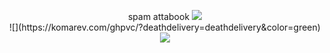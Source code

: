 <p align="center">
spam attabook
<image src="https://camo.githubusercontent.com/b451583960e637bc230ba3040151192d37b9c9cf48b728aecb4b5616fe47a1a0/68747470733a2f2f676966732e6372642e636f2f6173736574732f696d616765732f67616c6c65727932332f66373865303038322e6769663f763d6566343333613666">
  <br>
  ![](https://komarev.com/ghpvc/?deathdelivery=deathdelivery&color=green)
  <br>
<image src="https://file.garden/Zm6DoTp_JmY_nF1k/image_2024-06-25_060812318.png">







<!--
**deathdelivery/deathdelivery** is a ✨ _special_ ✨ repository because its `README.md` (this file) appears on your GitHub profile.

Here are some ideas to get you started:

- 🔭 I’m currently working on ...
- 🌱 I’m currently learning ...
- 👯 I’m looking to collaborate on ...
- 🤔 I’m looking for help with ...
- 💬 Ask me about ...
- 📫 How to reach me: ...
- 😄 Pronouns: ...
- ⚡ Fun fact: ...
-->
